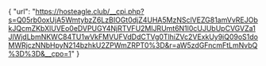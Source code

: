 {
  "url": "https://hosteagle.club/__cpi.php?s=Q05rb0oxUjA5WmtybzZ6LzBIOGt0djZ4UHA5MzNSclVEZG81amVvREJObkJQcmZKbXlUVEo0eDVPUGY4NjRTVFU2MlJRUmt6N1l0cUJUbUpCVGVZa1JlWjdLbmNKWC84TU1wVkFMVUFVdDdCTVg0TlhiZVc2VExkUy9iQ09oS1doMWRjczNNbHpyN214bzhkU2ZPWmZRPT0%3D&r=aW5zdGFncmFtLmNvbQ%3D%3D&__cpo=1"
}
